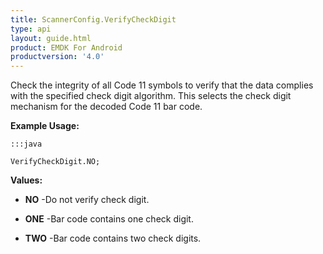 ```yaml
---
title: ScannerConfig.VerifyCheckDigit
type: api
layout: guide.html
product: EMDK For Android
productversion: '4.0'
---
```



Check the integrity of all Code 11 symbols to verify that the data
 complies with the specified check digit algorithm. This selects the check
 digit mechanism for the decoded Code 11 bar code.
 
 

**Example Usage:**
	
	:::java
	
	VerifyCheckDigit.NO;
	


**Values:**

* **NO** -Do not verify check digit.

* **ONE** -Bar code contains one check digit.

* **TWO** -Bar code contains two check digits.












